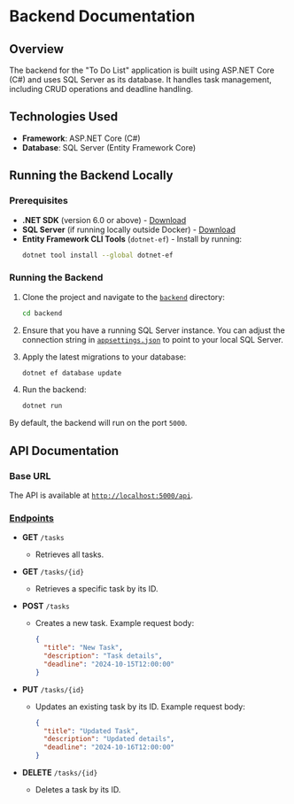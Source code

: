 # Backend Documentation

## Overview
The backend for the "To Do List" application is built using ASP.NET Core (C#) and uses SQL Server as its database. It handles task management, including CRUD operations and deadline handling.

## Technologies Used
- **Framework**: ASP.NET Core (C#)
- **Database**: SQL Server (Entity Framework Core)

## Running the Backend Locally

### Prerequisites
- **.NET SDK** (version 6.0 or above) - [Download](https://dotnet.microsoft.com/pt-br/download/dotnet)
- **SQL Server** (if running locally outside Docker) - [Download](https://www.microsoft.com/pt-br/sql-server/sql-server-downloads)
- **Entity Framework CLI Tools** (`dotnet-ef`) - Install by running:
   ```bash
   dotnet tool install --global dotnet-ef
   ```

### Running the Backend
1. Clone the project and navigate to the [`backend`](./) directory:
   ```bash
   cd backend
   ```

2. Ensure that you have a running SQL Server instance. You can adjust the connection string in [`appsettings.json`](./appsettings.json) to point to your local SQL Server.

3. Apply the latest migrations to your database:
   ```bash
   dotnet ef database update
   ```

4. Run the backend:
   ```bash
   dotnet run
   ```

By default, the backend will run on the port `5000`.

## API Documentation

### Base URL
The API is available at [`http://localhost:5000/api`](http://localhost:5000/api).

### [Endpoints](./Controllers/TasksController.cs)

- **GET** `/tasks`
    - Retrieves all tasks.

- **GET** `/tasks/{id}`
    - Retrieves a specific task by its ID.

- **POST** `/tasks`
    - Creates a new task. Example request body:
      ```json
      {
        "title": "New Task",
        "description": "Task details",
        "deadline": "2024-10-15T12:00:00"
      }
      ```

- **PUT** `/tasks/{id}`
    - Updates an existing task by its ID. Example request body:
      ```json
      {
        "title": "Updated Task",
        "description": "Updated details",
        "deadline": "2024-10-16T12:00:00"
      }
      ```

- **DELETE** `/tasks/{id}`
    - Deletes a task by its ID.
